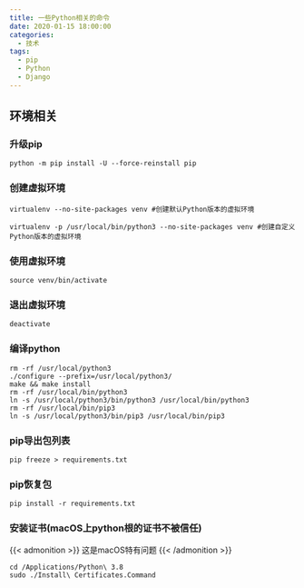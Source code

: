 ```yaml
---
title: 一些Python相关的命令
date: 2020-01-15 18:00:00
categories: 
  - 技术
tags: 
  - pip
  - Python
  - Django
---
```



## 环境相关

### 升级pip

```
python -m pip install -U --force-reinstall pip
```

### 创建虚拟环境

```
virtualenv --no-site-packages venv #创建默认Python版本的虚拟环境

virtualenv -p /usr/local/bin/python3 --no-site-packages venv #创建自定义Python版本的虚拟环境
```

### 使用虚拟环境

```
source venv/bin/activate
```

### 退出虚拟环境

```
deactivate
```

### 编译python

```
rm -rf /usr/local/python3
./configure --prefix=/usr/local/python3/
make && make install
rm -rf /usr/local/bin/python3
ln -s /usr/local/python3/bin/python3 /usr/local/bin/python3
rm -rf /usr/local/bin/pip3
ln -s /usr/local/python3/bin/pip3 /usr/local/bin/pip3
```

### pip导出包列表

```
pip freeze > requirements.txt
```

### pip恢复包

```
pip install -r requirements.txt
```

### 安装证书(macOS上python根的证书不被信任)

{{< admonition >}}
这是macOS特有问题
{{< /admonition >}}

```
cd /Applications/Python\ 3.8
sudo ./Install\ Certificates.Command
```